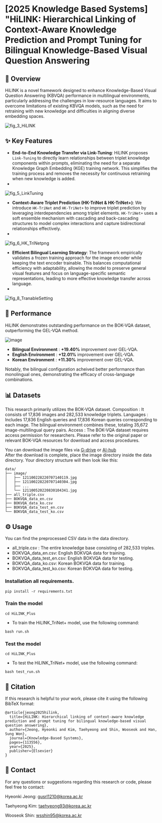 # [2025 Knowledge Based Systems] "HiLINK: Hierarchical Linking of Context-Aware Knowledge Prediction and Prompt Tuning for Bilingual Knowledge-Based Visual Question Answering

## 📖 Overview

HiLINK is a novel framework designed to enhance Knowledge-Based Visual Question Answering (KBVQA) performance in multilingual environments, particularly addressing the challenges in low-resource languages. It aims to overcome limitations of existing KBVQA models, such as the need for retraining with new knowledge and difficulties in aligning diverse embedding spaces.

![fig_3_HiLINK](https://github.com/user-attachments/assets/a4957545-20d0-4ac8-9832-8bc1d5f6a2e9)

## ✨ Key Features

* **End-to-End Knowledge Transfer via Link-Tuning**: HiLINK proposes `Link-Tuning` to directly learn relationships between triplet knowledge components within prompts, eliminating the need for a separate Knowledge Graph Embedding (KGE) training network. This simplifies the training process and removes the necessity for continuous retraining when new knowledge is added.
* 
![fig_5_LinkTuning](https://github.com/user-attachments/assets/fbf60f1c-b8a4-4f33-a0f0-f797b2094347)
  
* **Context-Aware Triplet Prediction (HK-TriNet & HK-TriNet+)**: We introduce `HK-TriNet` and `HK-TriNet+` to improve triplet prediction by leveraging interdependencies among triplet elements. `HK-TriNet+` uses a soft ensemble mechanism with cascading and back-cascading structures to model complex interactions and capture bidirectional relationships effectively.
* 
![fig_6_HK_TriNetpng](https://github.com/user-attachments/assets/7945ad67-2f53-4878-91b3-8b840ad8fb20)

* **Efficient Bilingual Learning Strategy**: The framework empirically validates a frozen training approach for the image encoder while keeping the text encoder trainable. This balances computational efficiency with adaptability, allowing the model to preserve general visual features and focus on language-specific semantic representations, leading to more effective knowledge transfer across language.
* 
![fig_8_TranableSetting](https://github.com/user-attachments/assets/cb580524-abd8-4f4b-adc1-2f54182a67bc)

## 🚀 Performance

HiLINK demonstrates outstanding performance on the BOK-VQA dataset, outperforming the GEL-VQA method.

![image](https://github.com/user-attachments/assets/2ebe96e0-f47e-4cf5-be6b-aa02cbcf1312)

* **Bilingual Environment** : **+19.40%** improvement over GEL-VQA.
* **English Environment**   : **+12.01%** improvement over GEL-VQA.
* **Korean Environment**    : **+11.30%** improvement over GEL-VQA.

Notably, the bilingual configuration acheived better performance than monolingual ones, demonstrating the efficacy of cross-language combinations.


## 📊 Datasets
This research primarily utilizes the BOK-VQA dataset.
Composition : It consists of 17,836 images and 282,533 knowledge triplets.
Languages   : Includes 17,836 English queries and 17,836 Korean queries corresponding to each image. The bilingual environment combines these, totaling 35,672 image-multilingual query pairs.
Access      : The BOK-VQA dataset requires access permission for researchers. Please refer to the original paper or relevant BOK-VQA resources for download and access procedures.

You can download the image files via [G-drive](https://drive.google.com/file/d/1SpOntv2ZIwyNW-JghUc7myJkC9PLs4_H/view) or [AI-hub](https://aihub.or.kr/aihubdata/data/view.do?currMenu=115&topMenu=100&aihubDataSe=realm&dataSetSn=71357)    
After the download is complete, place the image directory inside the data directory.
Your directory structure will then look like this:

```
data/
├── image/
│   ├── 121100228220707140119.jpg
│   ├── 121100228220707140304.jpg
│   ├── ...
│   └── 121100520220830104341.jpg
├── all_triple.csv
├── BOKVQA_data_en.csv
├── BOKVQA_data_ko.csv
├── BOKVQA_data_test_en.csv
└── BOKVQA_data_test_ko.csv
```

## ⚙️ Usage
You can find the preprocessed CSV data in the data directory.

* all_triple.csv : The entire knowledge base consisting of 282,533 triples.
* BOKVQA_data_en.csv: English BOKVQA data for training.
* BOKVQA_data_test_en.csv: English BOKVQA data for testing.
* BOKVQA_data_ko.csv: Korean BOKVQA data for training.
* BOKVQA_data_test_ko.csv: Korean BOKVQA data for testing.

### Installation all requirements.

```
pip install -r requirements.txt
```
### Train the model

```
cd HiLINK_Plus
```
* To train the HiLINK_TriNet+ model, use the following command:
```
bash run.sh
```

### Test  the model

```
cd HiLINK_Plus
```
* To test the HiLINK_TriNet+ model, use the following command:
```
bash test_run.sh
```

## 📝 Citation
If this research is helpful to your work, please cite it using the following BibTeX format:
```
@article{jeong2025hilink,
  title={HiLINK: Hierarchical linking of context-aware knowledge prediction and prompt tuning for bilingual knowledge-based visual question answering},
  author={Jeong, Hyeonki and Kim, Taehyeong and Shin, Wooseok and Han, Sung Won},
  journal={Knowledge-Based Systems},
  pages={113556},
  year={2025},
  publisher={Elsevier}
}
```

## 📧 Contact
For any questions or suggestions regarding this research or code, please feel free to contact:

Hyeonki Jeong: 
gusrl1210@korea.ac.kr

Taehyeong Kim: 
taehyeong93@korea.ac.kr 

Wooseok Shin: 
wsshin95@korea.ac.kr  
